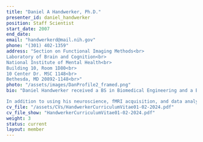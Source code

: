 ```yaml
---
title: "Daniel A Handwerker, Ph.D."
presenter_id: daniel_handwerker
position: Staff Scientist
start_date: 2007
end_date: 
email: "handwerkerd@mail.nih.gov"
phone: "(301) 402-1359"
address: "Section on Functional Imaging Methods<br>
Laboratory of Brain and Cognition<br>
National Institute of Mental Health<br>
Building 10, Room 1D80<br>
10 Center Dr. MSC 1148<br>
Bethesda, MD 20892-1148<br>"
photo: "/assets/images/DanProfile2_framed.png"
bio: "Daniel Handwerker received a BS in Biomedical Engineering and a BA in Computer Science from Johns Hopkins University where he first started working with fMRI in neuroscience and psychology labs. He received his PhD from the University of California at Berkeley and San Francisco Joint Graduate Group in Bioengineering where he worked with Marc D’Esposito to examine the range of observable hemodynamic response variation in fMRI as well as finding ways to account for this variation during data acquisition and analysis. After a postdoctoral fellowhip at UCSF with Roland Henry to use fMRI and DTI, Dr. Handwerker joined Peter Bandettini’s Section on Functional Imaging Methods at NIMH initially as a postdoctoral fellow and now as a staff scientist.

In addition to using his neuroscience, fMRI acquisition, and data analysis expertise to support many researchers in SFIM, his research focuses on finding ways to improve the quality of fMRI data through better acquisition, preprocessing, and analysis methods. This has included work on functional connectivity dynamics, identifying and removing noise based on vascular variation, and noise removal methods that take advantage of multi-echo fMRI information. He is currently one of the main developers of tedana.readthedocs.io, which is software to remove noise from multi-echo fMRI data."
cv_file: "/assets/CVs/HandwerkerCurriculumVitae01-02-2024.pdf"
cv_file_show: "HandwerkerCurriculumVitae01-02-2024.pdf"
weight: 3
status: current
layout: member
---
```

